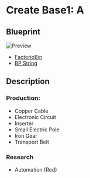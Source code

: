 # Create Base1: A

## Blueprint
![Preview](https://factoriobin.com/static/cdn/forever/post/w/y/e/wyeihC1N/0/v0/render-84437b363fe1feaa.jpg)
- [FactorioBin](https://factoriobin.com/post/wyeihC1N)
- [BP String](https://factoriobin.com/static/cdn/forever/post/w/y/e/wyeihC1N/0/v0/blueprint-30832958756172e5.txt)

## Description
### Production:
- Copper Cable
- Electronic Circuit
- Inserter
- Small Electric Pole
- Iron Gear
- Transport Belt

### Research
- Automation (Red)


